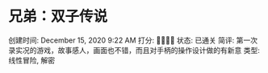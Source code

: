 # 兄弟：双子传说

创建时间: December 15, 2020 9:22 AM
打分: 💛💛💛💛
状态: 已通关
简评: 第一次录实况的游戏，故事感人，画面也不错，而且对手柄的操作设计做的有新意
类型: 线性冒险, 解密